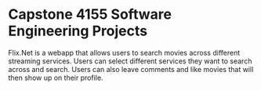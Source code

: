 # Capstone 4155 Software Engineering Projects

Flix.Net is a webapp that allows users to search movies across different streaming services. Users can select different services they want to search across and search.
Users can also leave comments and like movies that will then show up on their profile.
